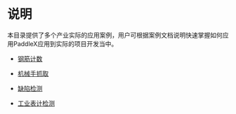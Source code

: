# 说明
本目录提供了多个产业实际的应用案例，用户可根据案例文档说明快速掌握如何应用PaddleX应用到实际的项目开发当中。

* [钢筋计数](./rebar_count)

* [机械手抓取](./robot_grab)

* [缺陷检测](./defect_detection)

* [工业表计检测](./meter_reader)
